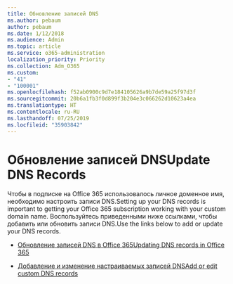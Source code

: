 ```yaml
---
title: Обновление записей DNS
ms.author: pebaum
author: pebaum
ms.date: 1/12/2018
ms.audience: Admin
ms.topic: article
ms.service: o365-administration
localization_priority: Priority
ms.collection: Adm_O365
ms.custom:
- "41"
- "100001"
ms.openlocfilehash: f52ab0900c9d7e184105626a9b7de59a25f97d3f
ms.sourcegitcommit: 20b6a1fb3f0d899f3b204e3c066262d10623a4ea
ms.translationtype: HT
ms.contentlocale: ru-RU
ms.lasthandoff: 07/25/2019
ms.locfileid: "35903842"
---
```

# <a name="update-dns-records"></a><span data-ttu-id="e40c1-102">Обновление записей DNS</span><span class="sxs-lookup"><span data-stu-id="e40c1-102">Update DNS Records</span></span>

<span data-ttu-id="e40c1-103">Чтобы в подписке на Office 365 использовалось личное доменное имя, необходимо настроить записи DNS.</span><span class="sxs-lookup"><span data-stu-id="e40c1-103">Setting up your DNS records is important to getting your Office 365 subscription working with your custom domain name.</span></span> <span data-ttu-id="e40c1-104">Воспользуйтесь приведенными ниже ссылками, чтобы добавить или обновить записи DNS.</span><span class="sxs-lookup"><span data-stu-id="e40c1-104">Use the links below to add or update your DNS records.</span></span>
  
- [<span data-ttu-id="e40c1-105">Обновление записей DNS в Office 365</span><span class="sxs-lookup"><span data-stu-id="e40c1-105">Updating DNS records in Office 365</span></span>](https://support.office.com/article/B0F3FDCA-8A80-4E8E-9EF3-61E8A2A9AB23)

- [<span data-ttu-id="e40c1-106">Добавление и изменение настраиваемых записей DNS</span><span class="sxs-lookup"><span data-stu-id="e40c1-106">Add or edit custom DNS records</span></span>](https://support.office.com/article/AF00A516-DD39-4EDA-AF3E-1EAF686C8DC9)
